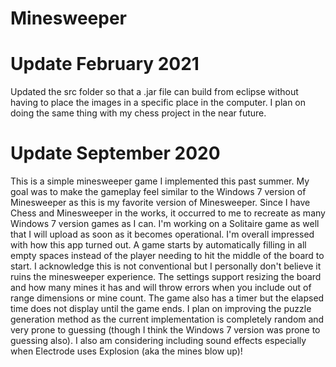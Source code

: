 # Minesweeper

# Update February 2021
Updated the src folder so that a .jar file can build from eclipse without having to place the images in a specific place in the computer.  I plan on doing the same thing with my chess project in the near future.

# Update September 2020
This is a simple minesweeper game I implemented this past summer.  My goal was to make the gameplay feel similar to the Windows 7 version of Minesweeper as this is my favorite version of Minesweeper.  Since I have Chess and Minesweeper in the works, it occurred to me to recreate as many Windows 7 version games as I can.  I'm working on a Solitaire game as well that I will upload as soon as it becomes operational.  I'm overall impressed with how this app turned out.  A game starts by automatically filling in all empty spaces instead of the player needing to hit the middle of the board to start.  I acknowledge this is not conventional but I personally don't believe it ruins the minesweeper experience.  The settings support resizing the board and how many mines it has and will throw errors when you include out of range dimensions or mine count.  The game also has a timer but the elapsed time does not display until the game ends.  I plan on improving the puzzle generation method as the current implementation is completely random and very prone to guessing (though I think the Windows 7 version was prone to guessing also).  I also am considering including sound effects especially when Electrode uses Explosion (aka the mines blow up)!
